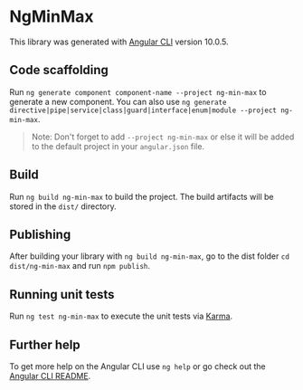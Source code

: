 # NgMinMax

This library was generated with [Angular CLI](https://github.com/angular/angular-cli) version 10.0.5.

## Code scaffolding

Run `ng generate component component-name --project ng-min-max` to generate a new component. You can also use `ng generate directive|pipe|service|class|guard|interface|enum|module --project ng-min-max`.
> Note: Don't forget to add `--project ng-min-max` or else it will be added to the default project in your `angular.json` file. 

## Build

Run `ng build ng-min-max` to build the project. The build artifacts will be stored in the `dist/` directory.

## Publishing

After building your library with `ng build ng-min-max`, go to the dist folder `cd dist/ng-min-max` and run `npm publish`.

## Running unit tests

Run `ng test ng-min-max` to execute the unit tests via [Karma](https://karma-runner.github.io).

## Further help

To get more help on the Angular CLI use `ng help` or go check out the [Angular CLI README](https://github.com/angular/angular-cli/blob/master/README.md).
